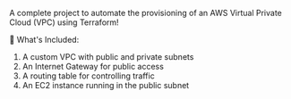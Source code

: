 A complete project to automate the provisioning of an AWS Virtual Private Cloud (VPC) using Terraform!

🔧 What's Included:
1. A custom VPC with public and private subnets
2. An Internet Gateway for public access
3. A routing table for controlling traffic
4. An EC2 instance running in the public subnet
